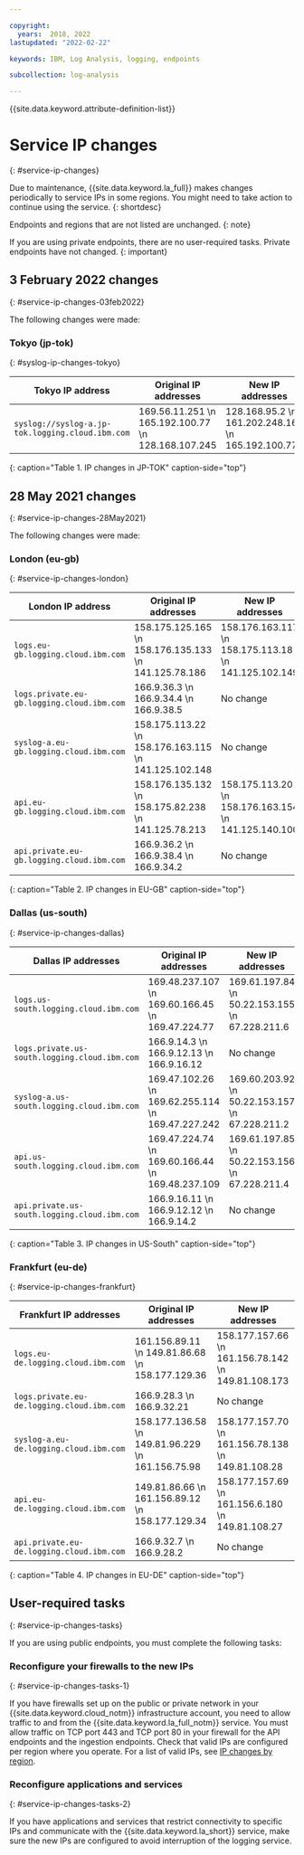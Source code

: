 ```yaml
---

copyright:
  years:  2018, 2022
lastupdated: "2022-02-22"

keywords: IBM, Log Analysis, logging, endpoints

subcollection: log-analysis

---
```


{{site.data.keyword.attribute-definition-list}}

# Service IP changes
{: #service-ip-changes}

Due to maintenance, {{site.data.keyword.la_full}} makes changes periodically to service IPs in some regions. You might need to take action to continue using the service.
{: shortdesc}

Endpoints and regions that are not listed are unchanged.
{: note}

If you are using private endpoints, there are no user-required tasks. Private endpoints have not changed.
{: important}

## 3 February 2022 changes
{: #service-ip-changes-03feb2022}

The following changes were made:

### Tokyo (jp-tok)
{: #syslog-ip-changes-tokyo}

| Tokyo IP address                                 | Original IP addresses                                      | New IP addresses  | 
|----------------------------------------------------| --------------------------------------------------------------|-------------------------------------------|
| `syslog://syslog-a.jp-tok.logging.cloud.ibm.com`                  | 169.56.11.251  \n 165.192.100.77  \n 128.168.107.245       | 128.168.95.2  \n 161.202.248.162  \n 165.192.100.77 | 
{: caption="Table 1. IP changes in JP-TOK" caption-side="top"}

## 28 May 2021 changes
{: #service-ip-changes-28May2021}

The following changes were made:

### London (eu-gb)
{: #service-ip-changes-london}

| London IP address                                     | Original IP addresses                                      | New IP addresses |
|----------------------------------------------------|-----------------------------------------------------------|-------------------------------------------|
| `logs.eu-gb.logging.cloud.ibm.com`                 | 158.175.125.165  \n 158.176.135.133  \n 141.125.78.186  | 158.176.163.117  \n 158.175.113.18  \n 141.125.102.149 |
| `logs.private.eu-gb.logging.cloud.ibm.com`         | 166.9.36.3  \n 166.9.34.4  \n 166.9.38.5                | No change |
| `syslog-a.eu-gb.logging.cloud.ibm.com`             | 158.175.113.22  \n 158.176.163.115  \n 141.125.102.148  | No change |
| `api.eu-gb.logging.cloud.ibm.com`                  | 158.176.135.132  \n 158.175.82.238  \n 141.125.78.213   | 158.175.113.20  \n 158.176.163.154  \n 141.125.140.100 |
| `api.private.eu-gb.logging.cloud.ibm.com`          | 166.9.36.2  \n 166.9.38.4  \n 166.9.34.2                | No change |
{: caption="Table 2. IP changes in EU-GB" caption-side="top"}

### Dallas (us-south)
{: #service-ip-changes-dallas}

| Dallas IP addresses                                     | Original IP addresses                                      | New IP addresses  |
|-------------------------------------------------------|-----------------------------------------------------------|-------------------------------------------|
| `logs.us-south.logging.cloud.ibm.com`                 | 169.48.237.107  \n 169.60.166.45  \n 169.47.224.77      | 169.61.197.84  \n 50.22.153.155  \n 67.228.211.6 |
| `logs.private.us-south.logging.cloud.ibm.com`         | 166.9.14.3  \n 166.9.12.13  \n 166.9.16.12              | No change |
| `syslog-a.us-south.logging.cloud.ibm.com`             | 169.47.102.26  \n 169.62.255.114  \n 169.47.227.242     | 169.60.203.92  \n 50.22.153.157  \n 67.228.211.2 |
| `api.us-south.logging.cloud.ibm.com`                  | 169.47.224.74  \n 169.60.166.44  \n 169.48.237.109      | 169.61.197.85  \n 50.22.153.156  \n 67.228.211.4 |
| `api.private.us-south.logging.cloud.ibm.com`          | 166.9.16.11  \n 166.9.12.12  \n 166.9.14.2              | No change |
{: caption="Table 3. IP changes in US-South" caption-side="top"}

### Frankfurt (eu-de)
{: #service-ip-changes-frankfurt}

| Frankfurt IP addresses                                 | Original IP addresses                                      | New IP addresses  |
|----------------------------------------------------|-----------------------------------------------------------|-------------------------------------------|
| `logs.eu-de.logging.cloud.ibm.com`                 | 161.156.89.11  \n 149.81.86.68  \n 158.177.129.36       | 158.177.157.66  \n 161.156.78.142  \n 149.81.108.173 |
| `logs.private.eu-de.logging.cloud.ibm.com`         | 166.9.28.3  \n 166.9.32.21                               | No change |
| `syslog-a.eu-de.logging.cloud.ibm.com`             | 158.177.136.58  \n 149.81.96.229  \n 161.156.75.98      | 158.177.157.70  \n 161.156.78.138  \n 149.81.108.28 |
| `api.eu-de.logging.cloud.ibm.com`                  | 149.81.86.66  \n 161.156.89.12  \n 158.177.129.34       | 158.177.157.69  \n 161.156.6.180  \n 149.81.108.27 |
| `api.private.eu-de.logging.cloud.ibm.com`          | 166.9.32.7  \n 166.9.28.2                                | No change |
{: caption="Table 4. IP changes in EU-DE" caption-side="top"}

## User-required tasks
{: #service-ip-changes-tasks}

If you are using public endpoints, you must complete the following tasks:

### Reconfigure your firewalls to the new IPs
{: #service-ip-changes-tasks-1}

If you have firewalls set up on the public or private network in your {{site.data.keyword.cloud_notm}} infrastructure account, you need to allow traffic to and from the {{site.data.keyword.la_full_notm}} service. You must allow traffic on TCP port 443 and TCP port 80 in your firewall for the API endpoints and the ingestion endpoints. Check that valid IPs are configured per region where you operate. For a list of valid IPs, see [IP changes by region](/docs/log-analysis?topic=log-analysis-service-ip-changes#service-ip-changes-ips).

### Reconfigure applications and services
{: #service-ip-changes-tasks-2}

If you have applications and services that restrict connectivity to specific IPs and communicate with the {{site.data.keyword.la_short}} service, make sure the new IPs are configured to avoid interruption of the logging service.




